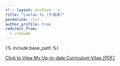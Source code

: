 ```yaml
---
<!-- layout: archive -->
title: "Lantao Yu (于澜涛)"
permalink: /cv/
author_profile: true
redirect_from:
  - /resume
---
```


{% include base_path %}

[Click to View My Up-to-date Curriculum Vitae [PDF]](http://kyrs.github.io/files/shubham_cv.pdf)

<!-- <embed src="http://lantaoyu.com/files/lantaoyu_cv.pdf" width="650" height="1800" type='application/pdf'> -->
